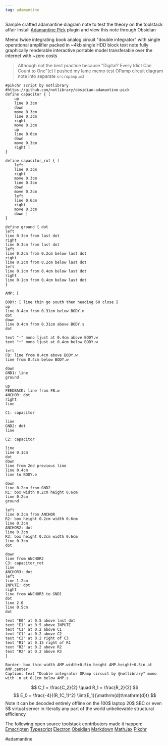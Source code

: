 ```yaml
---
tag: adamantine
---
```

Sample crafted adamantine diagram note to test the theory on the toolstack affair
Install [Adamantine Pick](https://github.com/notlibrary/obsidian-adamantine-pick) plugin and view this note through Obsidian

Memo twice integrating book analog circuit "double integrator" with single operational
amplifier packed in ~4kb single HDD block text note fully graphically renderable interactive
portable model transferable over the internet with ~zero costs  

>Although not the best practice because "Digital? Every Idiot Can Count to One"(c) 
>I pushed my lame memo test OPamp circuit diagram note into separate `src/opamp.md`

```pikchr
#pikchr script by notlibrary
#https://github.com/notlibrary/obsidian-adamantine-pick
define capacitor { [ 
	up
	line 0.3cm
	down
	move 0.3cm
	line 0.3cm
	right 
	move 0.2cm
	up
	line 0.6cm
	down
	move 0.3cm
	right ]
}

define capacitor_rot { [ 
	left
	line 0.3cm
	right
	move 0.3cm
	line 0.3cm
	down 
	move 0.2cm
	left
	line 0.6cm
	right
	move 0.3cm
	down ]
}

define ground { dot
left
line 0.3cm from last dot 
right
line 0.3cm from last dot 
left
line 0.2cm from 0.2cm below last dot 
right
line 0.2cm from 0.2cm below last dot 
left
line 0.1cm from 0.4cm below last dot 
right
line 0.1cm from 0.4cm below last dot
}

AMP: [

BODY: [ line thin go south then heading 60 close ] 
up
line 0.4cm from 0.31cm below BODY.n 
dot
down
line 0.4cm from 0.31cm above BODY.s  
dot

text "-" mono ljust at 0.4cm above BODY.w  
text "+" mono ljust at 0.4cm below BODY.w 

left
FB: line from 0.4cm above BODY.w  
line from 0.4cm below BODY.w

down
GND1: line  
ground 

up
FEEDBACK: line from FB.w
ANCHOR: dot
right
line

C1: capacitor

line
GND2: dot 
line

C2: capacitor

line
line 0.1cm
dot
down
line from 2nd previous line
line 0.4cm
line to BODY.e

down
line 0.2cm from GND2
R1: box width 0.2cm height 0.6cm 
line 0.2cm
ground

left
line 0.3cm from ANCHOR
R2: box height 0.2cm width 0.6cm
line 0.3cm
ANCHOR2: dot
line 0.3cm
R3: box height 0.2cm width 0.6cm
line 0.3cm
dot

down 
line from ANCHOR2
C3: capacitor_rot
line
ANCHOR3: dot
left
line 1.2cm 
INPUTE: dot
right
line from ANCHOR3 to GND1
dot
line 2.0
line 0.5cm 
dot

text "E0" at 0.5 above last dot
text "E1" at 0.5 above INPUTE
text "C1" at 0.2 above C1
text "C1" at 0.2 above C2
text "C2" at 0.2 right of C3
text "R1" at 0.15 right of R1
text "R2" at 0.2 above R2
text "R2" at 0.2 above R3
]

Border: box thin width AMP.width+0.5in height AMP.height+0.5in at AMP.center
Caption: text "Double integrator OPamp circuit by @notlibrary" mono with .n at 0.1cm below AMP.s
```
$$ C_1 = \frac{C_2}{2} \quad R_1 = \frac{R_2}{2} $$
$$ E_0 = \frac{-4}{(R_1C_1)^2} \iint{E_1}{\mathrm{d}t\mathrm{d}t} $$
Note it can be decoded entirely offline on the 100$ laptop 20$ SBC or even 5$ virtual 
server in literally any part of the world unbelievable structural efficiency

The following open source toolstack contributors made it happen:  
[Emscripten](https://emscripten.org/) [Typescript](https://www.typescriptlang.org/)  [Electron](https://www.electronjs.org/) [Obsidian](https://obsidian.md/) [Markdown](https://spec.commonmark.org/) [MathJax](https://www.mathjax.org/)  [Pikchr](https://pikchr.org)
  
#adamantine
